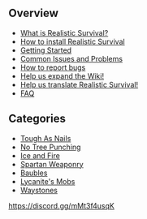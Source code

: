## Overview
* [What is Realistic Survival?](https://github.com/ValMobile/RealisticSurvival/wiki/RealisticSurvival-in-a-nutshell)
* [How to install Realistic Survival](https://github.com/ValMobile/RealisticSurvival/wiki/Installing-RealisticSurvival)
* [Getting Started](https://github.com/ValMobile/RealisticSurvival/wiki/Getting-Started)
* [Common Issues and Problems](https://github.com/ValMobile/RealisticSurvival/wiki/Common-Issues)
* [How to report bugs](https://github.com/ValMobile/RealisticSurvival/wiki/How-to-report-bugs)
* [Help us expand the Wiki!](https://github.com/ValMobile/RealisticSurvival/wiki/Expanding-the-Wiki)
* [Help us translate Realistic Survival!](https://github.com/ValMobile/RealisticSurvival/wiki/Translating-RealisticSurvival)
* [FAQ](https://github.com/ValMobile/RealisticSurvival/wiki/FAQ)

## Categories
* [Tough As Nails](https://github.com/ValMobile/RealisticSurvival/wiki/ToughAsNails)
* [No Tree Punching](https://github.com/ValMobile/RealisticSurvival/wiki/NoTreePunching)
* [Ice and Fire](https://github.com/ValMobile/RealisticSurvival/wiki/IceAndFire)
* [Spartan Weaponry](https://github.com/ValMobile/RealisticSurvival/wiki/SpartanWeaponry)
* [Baubles](https://github.com/ValMobile/RealisticSurvival/wiki/Baubles)
* [Lycanite's Mobs](https://github.com/ValMobile/RealisticSurvival/wiki/LycanitesMobs)
* [Waystones](https://github.com/ValMobile/RealisticSurvival/wiki/Waystones)

<p>
  <a href="https://discord.gg/mMt3f4usqK">https://discord.gg/mMt3f4usqK</a>
</p>
